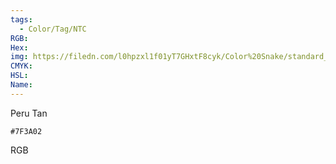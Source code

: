 ```yaml
---
tags:
  - Color/Tag/NTC
RGB:
Hex:
img: https://filedn.com/l0hpzxl1f01yT7GHxtF8cyk/Color%20Snake/standard_csv_to_svg/%23/7F3A02.svg
CMYK:
HSL:
Name:
---
```

Peru Tan
```palette
#7F3A02
```
RGB
